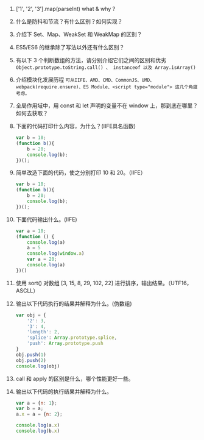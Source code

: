 1. ['1', '2', '3'].map(parseInt) what & why ?
2. 什么是防抖和节流？有什么区别？如何实现？
3. 介绍下 Set、Map、WeakSet 和 WeakMap 的区别？
4. ES5/ES6 的继承除了写法以外还有什么区别？
5. 有以下 3 个判断数组的方法，请分别介绍它们之间的区别和优劣
   `Object.prototype.toString.call() 、 instanceof 以及 Array.isArray()`

6. 介绍模块化发展历程
   `可从IIFE、AMD、CMD、CommonJS、UMD、webpack(require.ensure)、ES Module、<script type="module"> 这几个角度考虑。`

7. 全局作用域中，用 const 和 let 声明的变量不在 window 上，那到底在哪里？如何去获取？

8. 下面的代码打印什么内容，为什么？(IIFE具名函数)
   ```javascript
   var b = 10;
   (function b(){
       b = 20;
       console.log(b); 
   })();
   ```

9. 简单改造下面的代码，使之分别打印 10 和 20。（IIFE）
   ```javascript
   var b = 10;
   (function b(){
       b = 20;
       console.log(b); 
   })();
   ```

10. 下面代码输出什么。(IIFE)
    ```javascript
    var a = 10;
    (function () {
        console.log(a)
        a = 5
        console.log(window.a)
        var a = 20;
        console.log(a)
    })()
    ```

11. 使用 sort() 对数组 [3, 15, 8, 29, 102, 22] 进行排序，输出结果。（UTF16，ASCLL）

12. 输出以下代码执行的结果并解释为什么。(伪数组)
    ```javascript
    var obj = {
        '2': 3,
        '3': 4,
        'length': 2,
        'splice': Array.prototype.splice,
        'push': Array.prototype.push
    }
    obj.push(1)
    obj.push(2)
    console.log(obj)
    ```

13. call 和 apply 的区别是什么，哪个性能更好一些。

14. 输出以下代码的执行结果并解释为什么。

    ```js
    var a = {n: 1};
    var b = a;
    a.x = a = {n: 2};
    
    console.log(a.x) 	
    console.log(b.x)
    ```